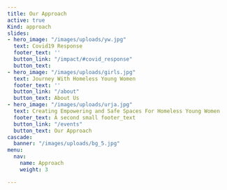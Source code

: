```yaml
---
title: Our Approach
active: true
Kind: approach
slides:
- hero_image: "/images/uploads/yw.jpg"
  text: Covid19 Response
  footer_text: ''
  button_link: "/impact/#covid_response"
  button_text: 
- hero_image: "/images/uploads/girls.jpg"
  text: Journey With Homeless Young Women
  footer_text: ''
  button_link: "/about"
  button_text: About Us
- hero_image: "/images/uploads/urja.jpg"
  text: Creating Empowering and Safe Spaces For Homeless Young Women
  footer_text: A second small footer_text
  button_link: "/events"
  button_text: Our Approach
cascade:
  banner: "/images/uploads/bg_5.jpg"
menu:
  nav:
    name: Approach
    weight: 3

---
```

